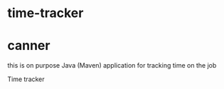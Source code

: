# time-tracker
# canner
this is on purpose
Java (Maven) application for tracking time on the job

Time tracker
